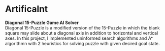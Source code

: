 # ArtificaInt
**Diagonal 15-Puzzle Game AI Solver**  
Diagonal 15-Puzzle is a modified version of the 15-Puzzle in which the blank square may slide about a diagonal axis in addition to horizontal and vertical axes. In this project, I implemented uninformed search algorithms and A* algorithmn with 2 heuristics for solving puzzle with given desired goal state.
	
